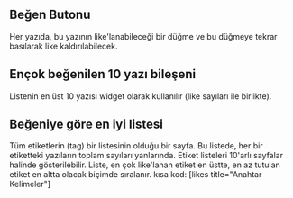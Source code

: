 ## Beğen Butonu
Her yazıda, bu yazının like'lanabileceği bir düğme ve bu düğmeye tekrar basılarak like kaldırılabilecek.

## Ençok beğenilen 10 yazı bileşeni
Listenin en üst 10 yazısı widget olarak kullanılır (like sayıları ile birlikte).

## Beğeniye göre en iyi listesi
Tüm etiketlerin (tag) bir listesinin olduğu bir sayfa. Bu listede, her bir etiketteki yazıların toplam sayıları yanlarında. 
Etiket listeleri 10'arlı sayfalar halinde gösterilebilir.
Liste, en çok like'lanan etiket en üstte, en az tutulan etiket en altta olacak biçimde sıralanır.
kısa kod: [likes title="Anahtar Kelimeler"]
